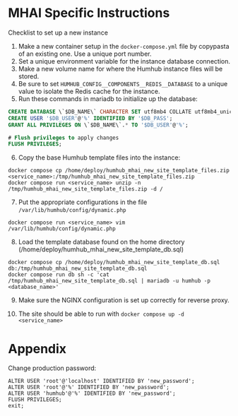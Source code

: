 # MHAI Specific Instructions

Checklist to set up a new instance
1. Make a new container setup in the `docker-compose.yml` file by copypasta of an existing one. Use a unique port number.
2. Set a unique environment variable for the instance database connection.
3. Make a new volume name for where the Humhub instance files will be stored.
4. Be sure to set `HUMHUB_CONFIG__COMPONENTS__REDIS__DATABASE` to a unique value to isolate the Redis cache for the instance.
5. Run these commands in mariadb to initialize up the database:

```sql
CREATE DATABASE \`$DB_NAME\` CHARACTER SET utf8mb4 COLLATE utf8mb4_unicode_ci;
CREATE USER '$DB_USER'@'%' IDENTIFIED BY '$DB_PASS';
GRANT ALL PRIVILEGES ON \`$DB_NAME\`.* TO '$DB_USER'@'%';

# Flush privileges to apply changes
FLUSH PRIVILEGES;
``` 
6. Copy the base Humhub template files into the instance:
```
docker compose cp /home/deploy/humhub_mhai_new_site_template_files.zip <service_name>:/tmp/humhub_mhai_new_site_template_files.zip
docker compose run <service_name> unzip -n /tmp/humhub_mhai_new_site_template_files.zip -d /
```

7. Put the appropriate configurations in the file `/var/lib/humhub/config/dynamic.php`
```
docker compose run <service_name> vim /var/lib/humhub/config/dynamic.php
```
 
8. Load the template database found on the home directory (/home/deploy/humhub_mhai_new_site_template_db.sql)
```
docker compose cp /home/deploy/humhub_mhai_new_site_template_db.sql db:/tmp/humhub_mhai_new_site_template_db.sql
docker compose run db sh -c 'cat /tmp/humhub_mhai_new_site_template_db.sql | mariadb -u humhub -p <database_name>'
```

9. Make sure the NGINX configuration is set up correctly for reverse proxy.

10. The site should be able to run with `docker compose up -d <service_name>`

# Appendix

Change production password:
```
ALTER USER 'root'@'localhost' IDENTIFIED BY 'new_password';
ALTER USER 'root'@'%' IDENTIFIED BY 'new_password';
ALTER USER 'humhub'@'%' IDENTIFIED BY 'new_password';
FLUSH PRIVILEGES;
exit;
```
 